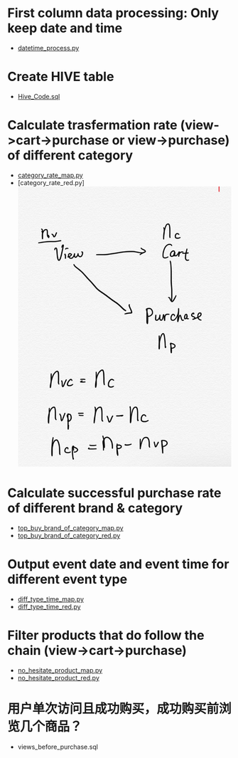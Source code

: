 # First column data processing: Only keep date and time
* [datetime_process.py](https://github.com/HenryWang6/DAT560-Final-Project/blob/master/datetime_process.py)

# Create HIVE table
* [Hive_Code.sql](https://github.com/HenryWang6/DAT560-Final-Project/blob/master/Hive_Code.sql)

# Calculate trasfermation rate (view->cart->purchase or view->purchase) of different category
* [category_rate_map.py]()
* [category_rate_red.py]
![avatar](https://github.com/HenryWang6/DAT560-Final-Project/blob/master/event_relation.jpeg)

# Calculate successful purchase rate of different brand & category
* [top_buy_brand_of_category_map.py](https://github.com/HenryWang6/DAT560-Final-Project/blob/master/top_buy_brand_of_category_map.py)
* [top_buy_brand_of_category_red.py](https://github.com/HenryWang6/DAT560-Final-Project/blob/master/top_buy_brand_of_category_red.py)

# Output event date and event time for different event type
* [diff_type_time_map.py](https://github.com/HenryWang6/DAT560-Final-Project/blob/master/diff_type_time_map.py)
* [diff_type_time_red.py](https://github.com/HenryWang6/DAT560-Final-Project/blob/master/diff_type_time_red.py)

# Filter products that do follow the chain (view->cart->purchase)
* [no_hesitate_product_map.py](https://github.com/HenryWang6/DAT560-Final-Project/blob/master/no_hesitate_product_map.py)
* [no_hesitate_product_red.py](https://github.com/HenryWang6/DAT560-Final-Project/blob/master/no_hesitate_product_red.py)

# 用户单次访问且成功购买，成功购买前浏览几个商品？
* views_before_purchase.sql
